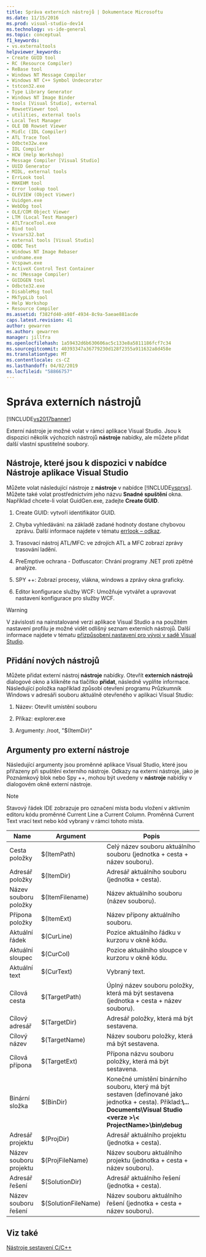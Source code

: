 ```yaml
---
title: Správa externích nástrojů | Dokumentace Microsoftu
ms.date: 11/15/2016
ms.prod: visual-studio-dev14
ms.technology: vs-ide-general
ms.topic: conceptual
f1_keywords:
- vs.externaltools
helpviewer_keywords:
- Create GUID tool
- RC (Resource Compiler)
- ReBase tool
- Windows NT Message Compiler
- Windows NT C++ Symbol Undecorator
- tstcon32.exe
- Type Library Generator
- Windows NT Image Binder
- tools [Visual Studio], external
- RowsetViewer tool
- utilities, external tools
- Local Test Manager
- OLE DB Rowset Viewer
- Midlc (IDL Compiler)
- ATL Trace Tool
- Odbcte32w.exe
- IDL Compiler
- HCW (Help Workshop)
- Message Compiler [Visual Studio]
- UUID Generator
- MIDL, external tools
- ErrLook tool
- MAKEHM tool
- Error lookup tool
- OLEVIEW (Object Viewer)
- Uuidgen.exe
- WebDbg tool
- OLE/COM Object Viewer
- LTM (Local Test Manager)
- ATLTraceTool.exe
- Bind tool
- Vsvars32.bat
- external tools [Visual Studio]
- ODBC Test
- Windows NT Image Rebaser
- undname.exe
- Vcspawn.exe
- ActiveX Control Test Container
- mc (Message Compiler)
- GUIDGEN tool
- Odbcte32.exe
- DisableMsg tool
- MkTypLib tool
- Help Workshop
- Resource Compiler
ms.assetid: f382fd40-a98f-4934-8c9a-5aeae881acde
caps.latest.revision: 41
author: gewarren
ms.author: gewarren
manager: jillfra
ms.openlocfilehash: 1a59432d6b630606ac5c133e8a5811186fcf7c34
ms.sourcegitcommit: 40393347a36779230d128f2355a911632a8d458e
ms.translationtype: MT
ms.contentlocale: cs-CZ
ms.lasthandoff: 04/02/2019
ms.locfileid: "58866757"
---
```

# <a name="managing-external-tools"></a>Správa externích nástrojů
[!INCLUDE[vs2017banner](../includes/vs2017banner.md)]

Externí nástroje je možné volat v rámci aplikace Visual Studio. Jsou k dispozici několik výchozích nástrojů **nástroje** nabídky, ale můžete přidat další vlastní spustitelné soubory.  
  
## <a name="tools-available-on-the-visual-studio-tools-menu"></a>Nástroje, které jsou k dispozici v nabídce Nástroje aplikace Visual Studio  
 Můžete volat následující nástroje z **nástroje** v nabídce [!INCLUDE[vsprvs](../includes/vsprvs-md.md)]. Můžete také volat prostřednictvím jeho názvu **Snadné spuštění** okna. Například chcete-li volat GuidGen.exe, zadejte **Create GUID**.  
  
1.  Create GUID: vytvoří identifikátor GUID.  
  
2.  Chyba vyhledávání: na základě zadané hodnoty dostane chybovou zprávu. Další informace najdete v tématu [errlook – odkaz](http://msdn.microsoft.com/library/6040ffc1-2355-4a45-8998-84cbcba4ca91).  
  
3.  Trasovací nástroj ATL/MFC: ve zdrojích ATL a MFC zobrazí zprávy trasování ladění.  
  
4.  PreEmptive ochrana - Dotfuscator: Chrání programy .NET proti zpětné analýze.  
  
5.  SPY ++: Zobrazí procesy, vlákna, windows a zprávy okna graficky.  
  
6.  Editor konfigurace služby WCF: Umožňuje vytvářet a upravovat nastavení konfigurace pro služby WCF.  
  
> [!WARNING]
>  V závislosti na nainstalované verzi aplikace Visual Studio a na použitém nastavení profilu je možné vidět odlišný seznam externích nástrojů. Další informace najdete v tématu [přizpůsobení nastavení pro vývoj v sadě Visual Studio](http://msdn.microsoft.com/22c4debb-4e31-47a8-8f19-16f328d7dcd3).  
  
## <a name="adding-new-tools"></a>Přidání nových nástrojů  
 Můžete přidat externí nástroj **nástroje** nabídky. Otevřít **externích nástrojů** dialogové okno a klikněte na tlačítko **přidat**, následně vyplňte informace. Následující položka například způsobí otevření programu Průzkumník Windows v adresáři souboru aktuálně otevřeného v aplikaci Visual Studio:  
  
1.  Název: Otevřít umístění souboru  
  
2.  Příkaz: explorer.exe  
  
3.  Argumenty: /root, "$(ItemDir)"  
  
## <a name="arguments-for-external-tools"></a>Argumenty pro externí nástroje  
 Následující argumenty jsou proměnné aplikace Visual Studio, které jsou přiřazeny při spuštění externího nástroje. Odkazy na externí nástroje, jako je Poznámkový blok nebo Spy ++, mohou být uvedeny v **nástroje** nabídky v dialogovém okně externí nástroje.  
  
> [!NOTE]
>  Stavový řádek IDE zobrazuje pro označení místa bodu vložení v aktivním editoru kódu proměnné Current Line a Current Column. Proměnná Current Text vrací text nebo kód vybraný v rámci tohoto místa.  
  
|Name|Argument|Popis|  
|----------|--------------|-----------------|  
|Cesta položky|$(ItemPath)|Celý název souboru aktuálního souboru (jednotka + cesta + název souboru).|  
|Adresář položky|$(ItemDir)|Adresář aktuálního souboru (jednotka + cesta).|  
|Název souboru položky|$(ItemFilename)|Název aktuálního souboru (název souboru).|  
|Přípona položky|$(ItemExt)|Název přípony aktuálního souboru.|  
|Aktuální řádek|$(CurLine)|Pozice aktuálního řádku v kurzoru v okně kódu.|  
|Aktuální sloupec|$(CurCol)|Pozice aktuálního sloupce v kurzoru v okně kódu.|  
|Aktuální text|$(CurText)|Vybraný text.|  
|Cílová cesta|$(TargetPath)|Úplný název souboru položky, která má být sestavena (jednotka + cesta + název souboru).|  
|Cílový adresář|$(TargetDir)|Adresář položky, která má být sestavena.|  
|Cílový název|$(TargetName)|Název souboru položky, která má být sestavena.|  
|Cílová přípona|$(TargetExt)|Přípona názvu souboru položky, která má být sestavena.|  
|Binární složka|$(BinDir)|Konečné umístění binárního souboru, který má být sestaven (definované jako jednotka + cesta). Příklad:**\\... Documents\Visual Studio \<verze >\\< ProjectName\>\bin\debug**|  
|Adresář projektu|$(ProjDir)|Adresář aktuálního projektu (jednotka + cesta).|  
|Název souboru projektu|$(ProjFileName)|Název souboru aktuálního projektu (jednotka + cesta + název souboru).|  
|Adresář řešení|$(SolutionDir)|Adresář aktuálního řešení (jednotka + cesta).|  
|Název souboru řešení|$(SolutionFileName)|Název souboru aktuálního řešení (jednotka + cesta + název souboru).|  
  
## <a name="see-also"></a>Viz také  
 [Nástroje sestavení C/C++](http://msdn.microsoft.com/library/48d9daf4-6bbf-473a-8ce2-bf2923b69f80)
